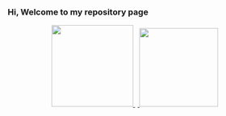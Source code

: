 ### Hi, Welcome to my repository page


<p align="center">
<a href="https://github.com/kayua">
<img height="162em" padding: 2px src="https://github-readme-stats.vercel.app/api?username=kayua&show_icons=true&theme=default&include_all_commits=true&count_private=true"/>
  <img height="5em"src="https://i.stack.imgur.com/CtiyS.png">
<img height="156em" padding: 2px src="https://github-readme-stats.vercel.app/api/top-langs/?username=kayua&layout=compact&langs_count=10&theme=default"/>
</p>
